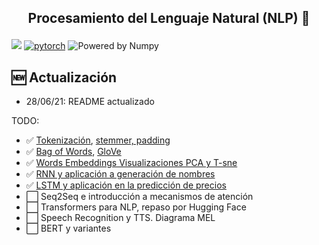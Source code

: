 <h2 align="center">
<p>Procesamiento del Lenguaje Natural (NLP) 💬</p>
</h2>

[![](https://img.shields.io/pypi/pyversions/scikit-learn.svg)](https://www.python.org/)
[![pytorch](https://img.shields.io/badge/PyTorch-1.7-EE4C2C.svg?style=flat&logo=pytorch)](https://pytorch.org)
![Powered by Numpy](https://img.shields.io/badge/powered%20by-Numpy-blue.svg?style=flat&colorA=57BAF9&colorB=007D8A)



## 🆕 Actualización
- 28/06/21: README actualizado

 TODO:
- ✅ [Tokenización](./Notebooks/1_Tokenization_examples.ipynb), [stemmer, padding](./Notebooks/0_NLP_Basics.ipynb)
- ✅ [Bag of Words](./Notebooks/2_Bag_of_Words.ipynb), [GloVe](./Noteboooks/4_GloVe.ipynb)
- ✅ [Words Embeddings Visualizaciones PCA y T-sne](./Notebooks/3_Word_Embeddings.ipynb)
- ✅ [RNN y aplicación a generación de nombres](./generacion-nombres-RNN)
- ✅ [LSTM y aplicación en la predicción de precios](./Notebooks/6_LSTM.ipynb)
- ⬜️ Seq2Seq e introducción a mecanismos de atención
- ⬜️ Transformers para NLP, repaso por Hugging Face 
- ⬜️ Speech Recognition y TTS. Diagrama MEL
- ⬜️ BERT y variantes


